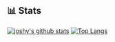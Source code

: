## 📊 Stats
[![joshy's github stats](https://github-readme-stats.vercel.app/api?username=joshuaclash08&show_icons=true&theme=dracula)](https://github.com/joshuaclash08)
[![Top Langs](https://github-readme-stats.vercel.app/api/top-langs/?username=joshuaclash08&theme=dracula)](https://github.com/joshuaclash08)
